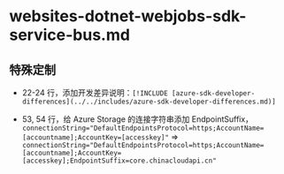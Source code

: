 # websites-dotnet-webjobs-sdk-service-bus.md

## 特殊定制

* 22-24 行，添加开发差异说明：`[!INCLUDE [azure-sdk-developer-differences](../../includes/azure-sdk-developer-differences.md)]`

* 53, 54 行，给 Azure Storage 的连接字符串添加 EndpointSuffix，`connectionString="DefaultEndpointsProtocol=https;AccountName=[accountname];AccountKey=[accesskey]"` => `connectionString="DefaultEndpointsProtocol=https;AccountName=[accountname];AccountKey=[accesskey];EndpointSuffix=core.chinacloudapi.cn"`